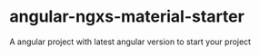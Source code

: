 # angular-ngxs-material-starter
A angular project with latest angular version to start your project
